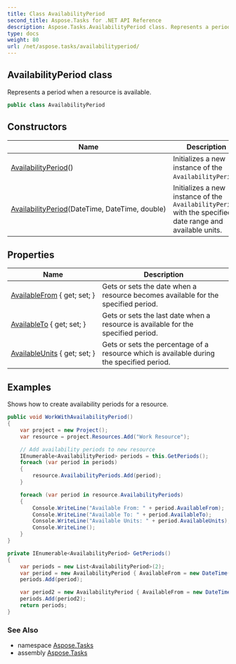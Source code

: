 ```yaml
---
title: Class AvailabilityPeriod
second_title: Aspose.Tasks for .NET API Reference
description: Aspose.Tasks.AvailabilityPeriod class. Represents a period when a resource is available
type: docs
weight: 80
url: /net/aspose.tasks/availabilityperiod/
---
```

## AvailabilityPeriod class

Represents a period when a resource is available.

```csharp
public class AvailabilityPeriod
```

## Constructors

| Name | Description |
| --- | --- |
| [AvailabilityPeriod](availabilityperiod/#constructor)() | Initializes a new instance of the `AvailabilityPeriod`. |
| [AvailabilityPeriod](availabilityperiod/#constructor_1)(DateTime, DateTime, double) | Initializes a new instance of the `AvailabilityPeriod` with the specified date range and available units. |

## Properties

| Name | Description |
| --- | --- |
| [AvailableFrom](../../aspose.tasks/availabilityperiod/availablefrom/) { get; set; } | Gets or sets the date when a resource becomes available for the specified period. |
| [AvailableTo](../../aspose.tasks/availabilityperiod/availableto/) { get; set; } | Gets or sets the last date when a resource is available for the specified period. |
| [AvailableUnits](../../aspose.tasks/availabilityperiod/availableunits/) { get; set; } | Gets or sets the percentage of a resource which is available during the specified period. |

## Examples

Shows how to create availability periods for a resource.

```csharp
public void WorkWithAvailabilityPeriod()
{
    var project = new Project();
    var resource = project.Resources.Add("Work Resource");

    // Add availability periods to new resource
    IEnumerable<AvailabilityPeriod> periods = this.GetPeriods();
    foreach (var period in periods)
    {
        resource.AvailabilityPeriods.Add(period);
    }

    foreach (var period in resource.AvailabilityPeriods)
    {
        Console.WriteLine("Available From: " + period.AvailableFrom);
        Console.WriteLine("Available To: " + period.AvailableTo);
        Console.WriteLine("Available Units: " + period.AvailableUnits);
        Console.WriteLine();
    }
}

private IEnumerable<AvailabilityPeriod> GetPeriods()
{
    var periods = new List<AvailabilityPeriod>(2);
    var period = new AvailabilityPeriod { AvailableFrom = new DateTime(2011, 12, 12), AvailableTo = new DateTime(2013, 12, 12), AvailableUnits = 0.99 };
    periods.Add(period);

    var period2 = new AvailabilityPeriod { AvailableFrom = new DateTime(2013, 12, 12), AvailableTo = new DateTime(2015, 12, 12), AvailableUnits = 0.94 };
    periods.Add(period2);
    return periods;
}
```

### See Also

* namespace [Aspose.Tasks](../../aspose.tasks/)
* assembly [Aspose.Tasks](../../)


